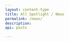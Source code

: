 ```yaml
---
layout: content-type
title: All Spotlight / News
permalink: /news/
description:
api: posts

---
```

